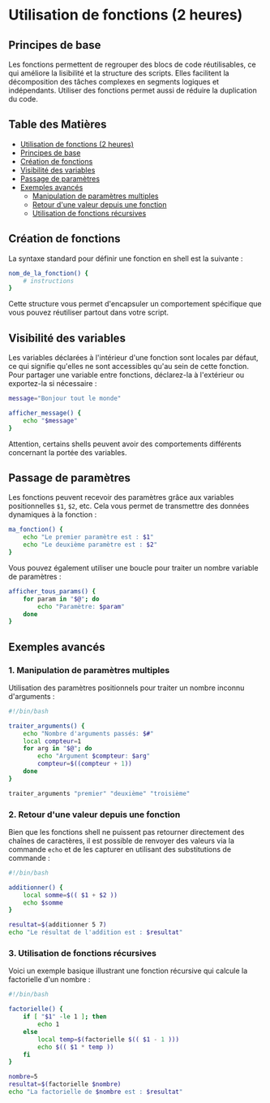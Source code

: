 # Utilisation de fonctions (2 heures)

## Principes de base
Les fonctions permettent de regrouper des blocs de code réutilisables, ce qui améliore la lisibilité et la structure des scripts. Elles facilitent la décomposition des tâches complexes en segments logiques et indépendants. Utiliser des fonctions permet aussi de réduire la duplication du code.

## Table des Matières

- [Utilisation de fonctions (2 heures)](#utilisation-de-fonctions-2-heures)
- [Principes de base](#principes-de-base)
- [Création de fonctions](#creation-de-fonctions)
- [Visibilité des variables](#visibilite-des-variables)
- [Passage de paramètres](#passage-de-parametres)
- [Exemples avancés](#exemples-avances)
    - [Manipulation de paramètres multiples](#manipulation-de-parametres-multiples)
    - [Retour d'une valeur depuis une fonction](#retour-dune-valeur-depuis-une-fonction)
    - [Utilisation de fonctions récursives](#utilisation-de-fonctions-recursives)

## Création de fonctions
La syntaxe standard pour définir une fonction en shell est la suivante :

```bash
nom_de_la_fonction() {
    # instructions
}
```

Cette structure vous permet d'encapsuler un comportement spécifique que vous pouvez réutiliser partout dans votre script.

## Visibilité des variables
Les variables déclarées à l'intérieur d'une fonction sont locales par défaut, ce qui signifie qu'elles ne sont accessibles qu'au sein de cette fonction. Pour partager une variable entre fonctions, déclarez-la à l'extérieur ou exportez-la si nécessaire :

```bash
message="Bonjour tout le monde"

afficher_message() {
    echo "$message"
}
```

Attention, certains shells peuvent avoir des comportements différents concernant la portée des variables.

## Passage de paramètres
Les fonctions peuvent recevoir des paramètres grâce aux variables positionnelles `$1`, `$2`, etc. Cela vous permet de transmettre des données dynamiques à la fonction :

```bash
ma_fonction() {
    echo "Le premier paramètre est : $1"
    echo "Le deuxième paramètre est : $2"
}
```

Vous pouvez également utiliser une boucle pour traiter un nombre variable de paramètres :

```bash
afficher_tous_params() {
    for param in "$@"; do
        echo "Paramètre: $param"
    done
}
```

## Exemples avancés

### 1. Manipulation de paramètres multiples
Utilisation des paramètres positionnels pour traiter un nombre inconnu d'arguments :

```bash
#!/bin/bash

traiter_arguments() {
    echo "Nombre d'arguments passés: $#"
    local compteur=1
    for arg in "$@"; do
        echo "Argument $compteur: $arg"
        compteur=$((compteur + 1))
    done
}

traiter_arguments "premier" "deuxième" "troisième"
```

### 2. Retour d'une valeur depuis une fonction
Bien que les fonctions shell ne puissent pas retourner directement des chaînes de caractères, il est possible de renvoyer des valeurs via la commande `echo` et de les capturer en utilisant des substitutions de commande :

```bash
#!/bin/bash

additionner() {
    local somme=$(( $1 + $2 ))
    echo $somme
}

resultat=$(additionner 5 7)
echo "Le résultat de l'addition est : $resultat"
```

### 3. Utilisation de fonctions récursives
Voici un exemple basique illustrant une fonction récursive qui calcule la factorielle d'un nombre :

```bash
#!/bin/bash

factorielle() {
    if [ "$1" -le 1 ]; then
        echo 1
    else
        local temp=$(factorielle $(( $1 - 1 )))
        echo $(( $1 * temp ))
    fi
}

nombre=5
resultat=$(factorielle $nombre)
echo "La factorielle de $nombre est : $resultat"
```